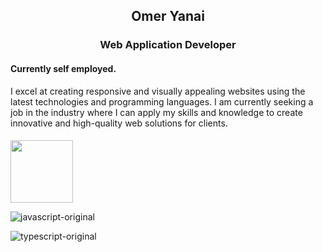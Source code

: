 ## <p align="center"><b>Omer Yanai</b></p>
### <p align="center"><b>Web Application Developer</b></p>
#### Currently self employed.
I excel at creating responsive and visually appealing websites using the latest technologies and programming languages. I am currently seeking a job in the industry where I can apply my skills and knowledge to create innovative and high-quality web solutions for clients.

####
<img src="https://user-images.githubusercontent.com/110463400/226392351-76e3695b-8034-4c96-97f5-5644a0819f42.svg" width="100" height="100" />

![javascript-original](https://user-images.githubusercontent.com/110463400/226392523-ae2bfecc-465f-4689-be6e-d75b308919f6.svg)

![typescript-original](https://user-images.githubusercontent.com/110463400/226392547-53622af3-a1e1-417c-a78b-795a5771a3a1.svg)

